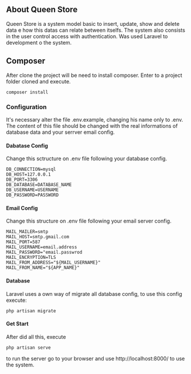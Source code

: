 ## About Queen Store

Queen Store is a system model  basic to insert, update, show and delete data e how this datas can relate between itselfs. The system also consists in the user control access with authentication. Was used Laravel to development o the system.

## Composer

After clone the project will be need to install composer. Enter to a project folder cloned and execute.
```
composer install
```

### Configuration

It's necessary alter the file .env.example, changing his name only to .env.
The content of this file should be changed with the real informations of database data and your serrver email config.

#### Dabatase Config
Change this sctructure on .env file following your database config.

```
DB_CONNECTION=mysql
DB_HOST=127.0.0.1
DB_PORT=3306
DB_DATABASE=DATABASE_NAME
DB_USERNAME=USERNAME
DB_PASSWORD=PASSWORD
```

#### Email Config
Change this structure on .env file following your email server config.
```
MAIL_MAILER=smtp
MAIL_HOST=smtp.gmail.com
MAIL_PORT=587
MAIL_USERNAME=email.address
MAIL_PASSWORD="email.passwrod
MAIL_ENCRYPTION=TLS
MAIL_FROM_ADDRESS="${MAIL_USERNAME}"
MAIL_FROM_NAME="${APP_NAME}"
```

#### Database
Laravel uses a own way of migrate all database config, to use this config execute:
```
php artisan migrate
```

#### Get Start
After did all this, execute 
```
php artisan serve
```
to run the server go to your browser and use http://localhost:8000/ to use the system.
